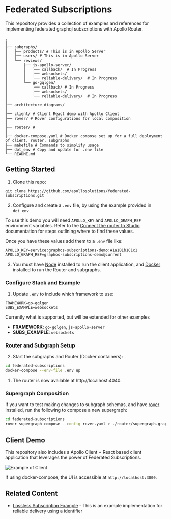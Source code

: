 # Federated Subscriptions

This repository provides a collection of examples and references for implementing federated graphql subscriptions with Apollo Router.

```shell
.
│
├── subgraphs/
│   ├── products/ # This is in Apollo Server
│   ├── users/ # This is in Apollo Server
│   └── reviews/
│       ├── js-apollo-server/
│       │   ├── callback/  # In Progress
│       │   ├── websockets/
│       │   └── reliable-delivery/  # In Progress
│       └── go-gqlgen/
│           ├── callback/ # In Progress
│           ├── websockets/
│           └── reliable-delivery/  # In Progress
│
├── architecture_diagrams/
│
├── client/ # Client React demo with Apollo Client
├── rover/ # Rover configurations for local composition
│
├── router/ #
│
├── docker-compose.yaml # Docker compose set up for a full deployment of client, router, subgraphs
├── makefile # Commands to simplify usage
├── dot_env # Copy and update for .env file
└── README.md
```

## Getting Started
1) Clone this repo:

```
git clone https://github.com/apollosolutions/federated-subscriptions.git
```


2) Configure and create a `.env` file, by using the example provided in `dot_env`

To use this demo you will need `APOLLO_KEY` and `APOLLO_GRAPH_REF` environment variables. Refer to the [Connect the router to Studio](https://www.apollographql.com/docs/router/managed-federation/setup/#4-connect-the-router-to-studio) documentation for steps outlining where to find these values.

Once you have these values add them to a `.env` file like:

```env
APOLLO_KEY=service:graphos-subscriptions-demo:A1a1B1b1C1c1
APOLLO_GRAPH_REF=graphos-subscriptions-demo@current
```

3) You must have [Node](https://nodejs.org/) installed to run the client application, and [Docker](https://www.docker.com) installed to run the Router and subgraphs.

### Configure Stack and Example
1) Update `.env` to include which framework to use:

```env
FRAMEWORK=go-gqlgen
SUBS_EXAMPLE=websockets
```

Currently what is supported, but will be extended for other examples
- **FRAMEWORK**: `go-gqlgen`, `js-apollo-server`
- **SUBS_EXAMPLE**: `websockets`

### Router and Subgraph Setup

2) Start the subgraphs and Router (Docker containers):

```bash
cd federated-subscriptions
docker-compose --env-file .env up
```

1) The router is now available at http://localhost:4040.

### Supergraph Composition

If you want to test making changes to subgraph schemas, and have [rover](https://www.apollographql.com/docs/rover) installed, run the following to compose a new supergraph:

```bash
cd federated-subscriptions
rover supergraph compose --config rover.yaml > ./router/supergraph.graphql
```

## Client Demo
This repository also includes a Apollo Client + React based client application that leverages the power of Federated Subscriptions.

![Example of Client](https://github.com/apollosolutions/se-subscription-demo/raw/main/client/public/demo.png)

If using docker-compose, the UI is accessible at `http://localhost:3000`. 

## Related Content
- [Lossless Subscription Example](https://github.com/apollosolutions/lossless_subscription) - This is an example implementation for reliable delivery using a identifier
